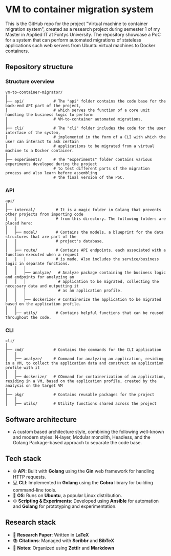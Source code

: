 # VM to container migration system

This is the GitHub repo for the project "Virtual machine to container migration system", created as a research project during semester 1 of my Master in Applied IT at Fontys University. The repository showcase a PoC for a system that can perform automated migrations of stateless applications such web servers from Ubuntu virtual machines to Docker containers.

## Repository structure

### Structure overview

```
vm-to-container-migrator/
│
├── api/             # The "api" folder contains the code base for the back-end API part of the project, 
│                    # which serves the function of a core unit handling the business logic to perform 
│                    # VM-to-container automated migrations.
│
├── cli/             # The "cli" folder includes the code for the user interface of the system, 
│                    # implemented in the form of a CLI with which the user can interact to ask certain 
│                    # applications to be migrated from a virtual machine to a Docker container.
│
├── experiments/     # The "experiments" folder contains various experiments developed during the project 
                     # to test different parts of the migration process and also learn before assembling 
                     # the final version of the PoC.
```

### API

```
api/
│
├── internal/         # It is a magic folder in Golang that prevents other projects from importing code 
│   │                 # from this directory. The following folders are placed here:
│   │
│   ├── model/        # Contains the models, a blueprint for the data structures that are part of the 
│   │                 # project's database.
│   │
│   ├── route/        # Contains API endpoints, each associated with a function executed when a request 
│   │   │             # is made. Also includes the service/business logic in separate functions.
│   │   │
│   │   ├── analyze/   # Analyze package containing the business logic and endpoints for analyzing an 
│   │   │              # application to be migrated, collecting the necessary data and outputting it 
│   │   │              # as an application profile.
│   │   │
│   │   ├── dockerize/ # Containerize the application to be migrated based on the application profile.
│   │
│   ├── utils/        # Contains helpful functions that can be reused throughout the code.

```

### CLI

```
cli/
│
├── cmd/             # Contains the commands for the CLI application
│   │
│   ├── analyze/     # Command for analyzing an application, residing in a VM, to collect the application data and construct an application profile with it
│   │
│   ├── dockerize/   # COmmand for containerization of an application, residing in a VM, based on the application profile, created by the analysis on the target VM
│
├── pkg/             # Contains reusable packages for the project
│   │
│   ├── utils/       # Utility functions shared across the project
```

## Software architecture

- A custom based architecture style, combining the following well-known and modern styles: N-layer, Modular monolith, Headless, and the Golang Package-based approach to separate the code base.

## Tech stack

- 🌐 **API**: Built with **Golang** using the **Gin** web framework for handling HTTP requests.
- 💻 **CLI**: Implemented in **Golang** using the **Cobra** library for building command-line tools.
- 🐧 **OS**: Runs on **Ubuntu**, a popular Linux distribution.
- ⚙️ **Scripting & Experiments**: Developed using **Ansible** for automation and **Golang** for prototyping and experimentation.


## Research stack

- 📄 **Research Paper**: Written in **LaTeX**
- 📚 **Citations**: Managed with **Scribbr** and **BibTeX**
- 📝 **Notes**: Organized using **Zettlr** and **Markdown**
